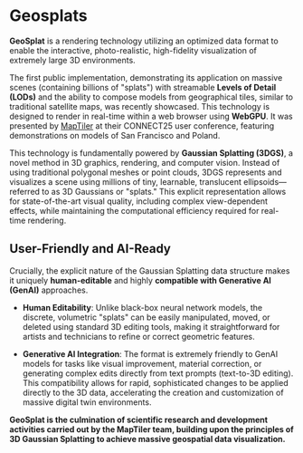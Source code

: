 # Geosplats

**GeoSplat** is a rendering technology utilizing an optimized data format to enable the interactive, photo-realistic, high-fidelity visualization of extremely large 3D environments.

The first public implementation, demonstrating its application on massive scenes (containing billions of "splats") with streamable **Levels of Detail (LODs)** and the ability to compose models from geographical tiles, similar to traditional satellite maps, was recently showcased. This technology is designed to render in real-time within a web browser using **WebGPU**. It was presented by [MapTiler](https://www.maptiler.com/) at their CONNECT25 user conference, featuring demonstrations on models of San Francisco and Poland.

This technology is fundamentally powered by **Gaussian Splatting (3DGS)**, a novel method in 3D graphics, rendering, and computer vision. Instead of using traditional polygonal meshes or point clouds, 3DGS represents and visualizes a scene using millions of tiny, learnable, translucent ellipsoids—referred to as 3D Gaussians or "splats." This explicit representation allows for state-of-the-art visual quality, including complex view-dependent effects, while maintaining the computational efficiency required for real-time rendering.

## User-Friendly and AI-Ready

Crucially, the explicit nature of the Gaussian Splatting data structure makes it uniquely **human-editable** and highly **compatible with Generative AI (GenAI)** approaches.

- **Human Editability**: Unlike black-box neural network models, the discrete, volumetric "splats" can be easily manipulated, moved, or deleted using standard 3D editing tools, making it straightforward for artists and technicians to refine or correct geometric features.

- **Generative AI Integration**: The format is extremely friendly to GenAI models for tasks like visual improvement, material correction, or generating complex edits directly from text prompts (text-to-3D editing). This compatibility allows for rapid, sophisticated changes to be applied directly to the 3D data, accelerating the creation and customization of massive digital twin environments.

**GeoSplat is the culmination of scientific research and development activities carried out by the MapTiler team, building upon the principles of 3D Gaussian Splatting to achieve massive geospatial data visualization.**
